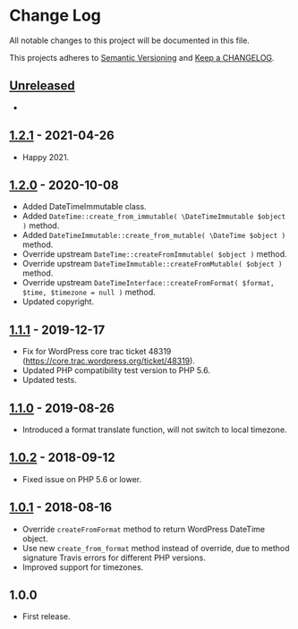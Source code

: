 # Change Log

All notable changes to this project will be documented in this file.

This projects adheres to [Semantic Versioning](http://semver.org/) and [Keep a CHANGELOG](http://keepachangelog.com/).

## [Unreleased][unreleased]
-

## [1.2.1] - 2021-04-26
- Happy 2021.

## [1.2.0] - 2020-10-08
- Added DateTimeImmutable class.
- Added `DateTime::create_from_immutable( \DateTimeImmutable $object )` method.
- Added `DateTimeImmutable::create_from_mutable( \DateTime $object )` method.
- Override upstream `DateTime::createFromImmutable( $object )` method.
- Override upstream `DateTimeImmutable::createFromMutable( $object )` method.
- Override upstream `DateTimeInterface::createFromFormat( $format, $time, $timezone = null )` method.
- Updated copyright.

## [1.1.1] - 2019-12-17
- Fix for WordPress core trac ticket 48319 (https://core.trac.wordpress.org/ticket/48319).
- Updated PHP compatibility test version to PHP 5.6.
- Updated tests.

## [1.1.0] - 2019-08-26
- Introduced a format translate function, will not switch to local timezone.

## [1.0.2] - 2018-09-12
- Fixed issue on PHP 5.6 or lower.

## [1.0.1] - 2018-08-16
- Override `createFromFormat` method to return WordPress DateTime object.
- Use new `create_from_format` method instead of override, due to method signature Travis errors for different PHP versions.
- Improved support for timezones.

## 1.0.0
- First release.

[unreleased]: https://github.com/pronamic/wp-datetime/compare/1.2.1...HEAD
[1.2.1]: https://github.com/pronamic/wp-datetime/compare/1.2.0...1.2.1
[1.2.0]: https://github.com/pronamic/wp-datetime/compare/1.1.1...1.2.0
[1.1.1]: https://github.com/pronamic/wp-datetime/compare/1.1.0...1.1.1
[1.1.0]: https://github.com/pronamic/wp-datetime/compare/1.0.2...1.1.0
[1.0.2]: https://github.com/pronamic/wp-datetime/compare/1.0.1...1.0.2
[1.0.1]: https://github.com/pronamic/wp-datetime/compare/1.0.0...1.0.1
